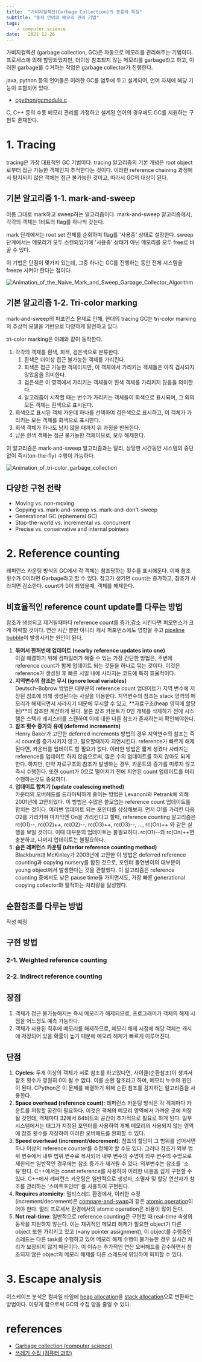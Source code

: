 ```yaml
---
title:  "가비지컬렉션(Garbage Collection)의 종류와 특징"
subtitle: "동적 언어의 메모리 관리 기법"
tags:
    - computer science
date:   2021-12-26
---
```


가비지컬렉션 (garbage collection, GC)은 자동으로 메모리를 관리해주는 기법이다.
프로세스에 의해 할당되었지만, 더이상 참조되지 않는 메모리를 garbage라고 하고, 이러한 garbage를 수거하는 작업은 garbage collector가 진행한다.

java, python 등의 언어들은 이러한 GC를 염두에 두고 설계되어, 언어 자체에 해당 기능이 포함되어 있다.
- [cpython/gcmodule.c](https://github.com/python/cpython/blob/main/Modules/gcmodule.c)

C, C++ 등의 수동 메모리 관리를 가정하고 설계된 언어의 경우에도 GC를 지원하는 구현도 존재한다.

# 1. Tracing
tracing은 가장 대표적인 GC 기법이다.
tracing 알고리즘의 기본 개념은 root object로부터 접근 가능한 객체인지 추적한다는 것이다. 이러한 reference chaining 과정에서 탐지되지 않은 객체는 접근 불가능한 것이고, 따라서 GC의 대상이 된다.

## 기본 알고리즘 1-1. mark-and-sweep

이름 그대로 mark하고 sweep하는 알고리즘이다.
mark-and-sweep 알고리즘에서, 각각의 객체는 1비트의 flag를 하나씩 갖는다.

mark 단계에서는 root set 전체를 순회하며 flag를 '사용중' 상태로 설정한다.
sweep 단계에서는 메모리가 모두 스캔되었기에 '사용중' 상태가 아닌 메모리를 모두 free로 바꿀 수 있다.

이 기법은 단점이 몇가지 있는데, 그중 하나는 GC를 진행하는 동안 전체 시스템을 freeze 시켜야 한다는 점이다. 

![Animation_of_the_Naive_Mark_and_Sweep_Garbage_Collector_Algorithm](https://user-images.githubusercontent.com/34048253/147408809-ae9a3134-8b5b-4305-a30f-99fce81509bd.gif)

## 기본 알고리즘 1-2. Tri-color marking 

mark-and-sweep의 퍼포먼스 문제로 인해, 현대의 tracing GC는 tri-color marking 의 추상적 모델을 기반으로 다양하게 발전하고 있다.

tri-color marking은 아래와 같이 동작한다.

1. 각각의 객체를 흰색, 회색, 검은색으로 분류한다.
    1. 흰색은 더이상 접근 불가능한 객체를 가리킨다.
    2. 회색은 접근 가능한 객체이지만, 이 객체에서 가리키는 객체들은 아직 검사되지 않았음을 의미한다.
    3. 검은색은 이 영역에서 가리키는 객체들이 흰색 객체를 가리키지 않음을 의미한다.
    4. 알고리즘이 시작할 때는 변수가 가리키는 객체들이 회색으로 표시되며, 그 외의 모든 객체는 흰색으로 표시된다. 
2. 회색으로 표시된 객체 가운데 하나를 선택하여 검은색으로 표시하고, 이 객체가 가리키는 모든 객체를 회색으로 표시한다. 
3. 회색 객체가 하나도 남지 않을 때까지 위 과정을 반복한다.
4. 남은 흰색 객체는 접근 불가능한 객체이므로, 모두 해제한다.

이 알고리즘은 mark-and-sweep 알고리즘과는 달리, 상당한 시간동안 시스템의 중단 없이 즉시(on-the-fly) 수행이 가능하다.

![Animation_of_tri-color_garbage_collection](https://user-images.githubusercontent.com/34048253/147408817-0bff71e7-4528-431d-a127-f04b95326181.gif)

## 다양한 구현 전략
- Moving vs. non-moving
- Copying vs. mark-and-sweep vs. mark-and-don't-sweep
- Generational GC (ephemeral GC)
- Stop-the-world vs. incremental vs. concurrent
- Precise vs. conservative and internal pointers

# 2. Reference counting
레퍼런스 카운팅 방식의 GC에서 각 객체는 참조당하는 횟수를 표시해둔다.
이때 참조 횟수가 0이라면 Garbage라고 할 수 있다.
참고가 생기면 count는 증가하고, 참조가 사라지면 감소한다.
count가 0이 되었을때, 객체를 해제한다.

## 비효율적인 reference count update를 다루는 방법
참조가 생성되고 제거될때마다 reference count를 증가,감소 시킨다면 퍼모먼스가 크게 하락할 것이다.
연산 시간 뿐만 아니라 캐시 퍼포먼스에도 영향을 주고 [pipeline bubble](https://en.wikipedia.org/wiki/Pipeline_stall)이 발생시키는 원인이 된다.

1. **묶어서 한꺼번에 업데이트 (nearby reference updates into one)**<br> 
이걸 해결하기 위해 컴파일러가 해줄 수 있는 가장 간단한 방법은, 주변에 reference count가 함께 업데이트 되는 것들을 하나로 묶는 것이다. 
이것은 reference가 생성된 후 빠른 시일 내에 사라지는 코드에 특히 효율적이다.
2. **지역변수의 참조는 무시 (ignore local variables)**<br> 
Deutsch-Bobrow 방법은 대부분의 reference count 업데이트가 지역 변수에 저장된 참조에 의해 생성된다는 사실을 이용한다. 
지역변수의 참조는 stack 영역의 메모리가 해제되면서 사라지기 때문에 무시할 수 있고, **자료구조(heap 영역에 할당된)**의 참조만 계산하게 된다. 
물론 참조 카운트가 0인 개체를 삭제하기 전에 시스템은 스택과 레지스터를 스캔하여 이에 대한 다른 참조가 존재하는지 확인해야한다.
3. **참조 횟수 증가의 유예 (deferred increments)**<br>
Henry Baker가 고안한 deferred increments 방법의 경우 지역변수의 참조는 즉시 count를 증가시키지 않고, 필요할때까지 지연시킨다. 
reference가 빠르게 해제된다면, 카운터를 업데이트 할 필요가 없다. 
이러한 방법은 짧게 생겼다 사라지는 reference를 업데이트 하지 않음으로써, 많은 수의 업데이트를 하지 않아도 되게 한다. 
하지만, 만약 자료구조의 참조가 발생하는 경우, 카운트의 증가를 미루지 않고 즉시 수행한다. 
또한 count가 0으로 떨어지기 전에 지연된 count 업데이트를 미리 수행하는것도 중요하다.
4. **업데이트 합치기 (update coalescing method)**<br>
카운터의 오버헤드를 드라마틱하게 줄이는 방법은 Levanoni와 Petrank에 의해 2001년에 고안되었다. 
이 방법은 수많은 쓸모없는 reference count 업데이트를 합치는 것이다. 
여러번 업데이트 되는 포인터를 상상해보자. 
먼저 O1를 가리킨 다음 O2를 가리키며 마지막엔 On을 가리킨다고 할때, reference counting 알고리즘은 rc(O1)--, rc(O2)++, rc(O2)--, rc(O3)++, rc(O3)--, ..., rc(On)++ 와 같은 실행을 보일 것이다. 
이때 대부분의 업데이트는 불필요하다. rc(O1)--와 rc(On)++면 충분하고, 나머지 업데이트는 불필요하다.
5. **숨은 레퍼런스 카운팅 (ulterior reference counting method)**<br>
Blackburn과 McKinley가 2003년에 고안한 이 방법은 deferred reference counting과 copying nursery를 합친 것으로, 포인터 돌연변이의 대부분이 young object에서 발생한다는 것을 관찰했다.
이 알고리즘은 reference counting 중에서도 낮은 pause time을 가지면서도, 가장 빠른 generational copying collector와 필적하는 처리량을 달성했다.

## 순환참조를 다루는 방법
작성 예정

## 구현 방법
### 2-1. Weighted reference counting
### 2-2. Indirect reference counting

## 장점
1. 객체가 접근 불가능해지는 즉시 메모리가 해제되므로, 프로그래머가 객체의 해제 시점을 어느정도 예측 가능하다.
2. 객체가 사용된 직후에 메모리를 해제하므로, 메모리 해제 시점에 해당 객체는 캐시에 저장되어 있을 확률이 높기 때문에 메모리 해제가 빠르게 이루어진다.

## 단점
1. **Cycles**: 두개 이상의 객체가 서로 참조를 하고있다면, 사이클(순환참조)이 생겨서 참조 횟수가 영원히 0이 될 수 없다. 이를 순환 참조라고 하며, 메모리 누수의 원인이 된다. CPython은 이 문제를 해결하기 위해 순환 참조를 감지하는 알고리즘을 사용한다. 
2. **Space overhead (reference count)**: 레퍼런스 카운팅 방식은 각 객체마다 카운트를 저장할 공간이 필요하다. 이것은 객체의 메모리 영역에서 가까운 곳에 저장될 것인데, 객체마다 32에서 64비트의 공간이 추가적으로 필요로 하게 된다. 일부 시스템에서는 태그가 지정된 포인터를 사용하여 개체 메모리의 사용되지 않는 영역에 참조 횟수를 저장하여 이러한 오버헤드를 완화할 수 있다.
3. **Speed overhead (increment/decrement)**: 참조의 할당이 그 범위를 넘어서면 하나 이상의 reference counter를 수정해야 할 수도 있다. 그러나 참조가 외부 범위 변수에서 내부 범위 변수로 복사되어 내부 변수의 수명이 외부 변수의 수명으로 제한되는 일반적인 경우에는 참조 증가가 제거될 수 있다. 외부변수는 참조를 '소유'한다. C++에서는 const reference를 사용하여 이러한 내용을 쉽게 구현할 수 있다. C++에서 레퍼런스 카운팅은 일반적으로 생성자, 소멸자 및 할당 연산자가 참조를 관리하는 '스마트포인터' 를 사용하여 구현된다.
4. **Requires atomicity**: 멀티스레드 환경에서, 이러한 수정(increment/decrement)은 [compare-and-swap](https://en.wikipedia.org/wiki/Compare-and-swap)과 같은 [atomic operation](https://en.wikipedia.org/wiki/Linearizability)이어야 한다. 멀티 프로세서 환경에서의 atomic operation은 비용이 많이 든다.
5. **Not real-time**: 일반적으로 reference counting은 구현할 때 real-time 속성의 동작을 지원하지 않는다. 이는 재귀적인 메모리 해제가 필요한 object가 다른 object 또한 가리키고 있고 (=any pointer assignment), 이 object를 수행중인 스레드는 다른 task를 수행하고 있어 메모리 해제 수행이 불가능한 경우 실시간 처리가 보장되지 않기 때문이다. 이 이슈는 추가적인 연산 오버헤드를 감수하면서 참조되지 않은 object의 메모리 해제를 다른 스레드에 위임하여 회피할 수 있다.

# 3. Escape analysis
이스케이프 분석은 컴파일 타임에 [heap allocation](https://en.wikipedia.org/wiki/Heap_allocation)을 [stack allocation](https://en.wikipedia.org/wiki/Stack-based_memory_allocation)으로 변환하는 방법이다. 이렇게 함으로써 GC의 수집 양을 줄일 수 있다.

# references
- [Garbage collection (computer science)](https://en.wikipedia.org/wiki/Garbage_collection_(computer_science))
- [쓰레기 수집 (컴퓨터 과학)](https://ko.wikipedia.org/wiki/%EC%93%B0%EB%A0%88%EA%B8%B0_%EC%88%98%EC%A7%91_(%EC%BB%B4%ED%93%A8%ED%84%B0_%EA%B3%BC%ED%95%99))
